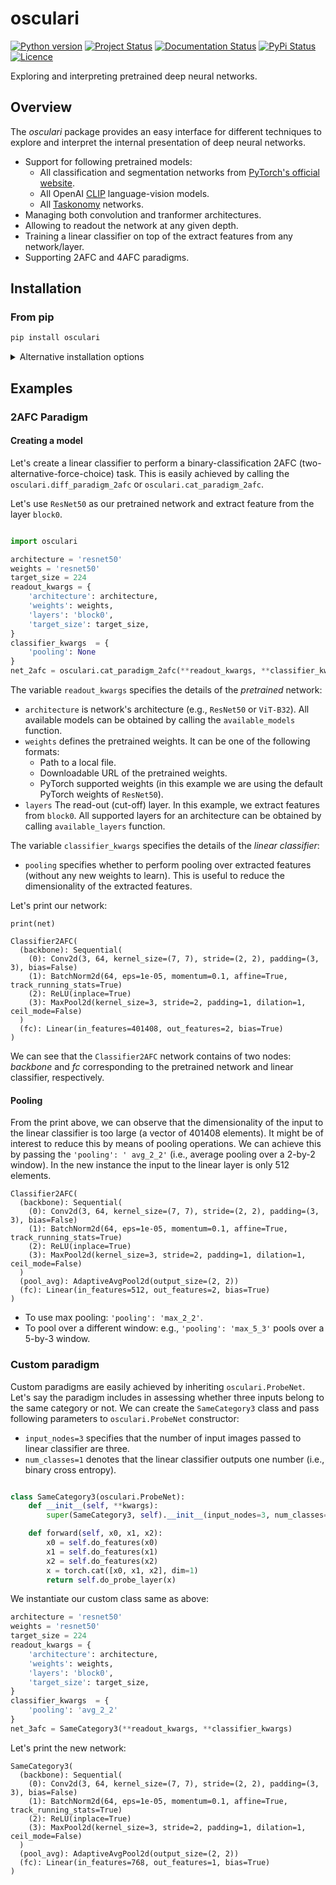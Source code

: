 # osculari
[![Python version](https://img.shields.io/pypi/pyversions/osculari)](https://pypi.org/project/osculari/)
[![Project Status](https://www.repostatus.org/badges/latest/active.svg)](https://www.repostatus.org/#active)
[![Documentation Status](https://readthedocs.org/projects/osculari/badge/?version=latest)](https://osculari.readthedocs.io/en/latest/?badge=latest)
[![PyPi Status](https://img.shields.io/pypi/v/osculari.svg)](https://pypi.org/project/osculari/)
[![Licence](https://img.shields.io/pypi/l/osculari.svg)](LICENSE)


Exploring and interpreting pretrained deep neural networks.

## Overview

The *osculari* package provides an easy interface for different techniques to explore and interpret
the internal presentation of deep neural networks.

- Support for following pretrained models:
    * All classification and segmentation networks
      from [PyTorch's official website](https://pytorch.org/vision/stable/models.html).
    * All OpenAI [CLIP](https://github.com/openai/CLIP) language-vision models.
    * All [Taskonomy](http://taskonomy.stanford.edu/) networks.
- Managing both convolution and tranformer architectures.
- Allowing to readout the network at any given depth.
- Training a linear classifier on top of the extract features from any network/layer.
- Supporting 2AFC and 4AFC paradigms.

## Installation

### From pip

```bash
pip install osculari
```

<details>
  <summary>Alternative installation options</summary>

### From source with symbolic links:

```bash
pip install -e .
```

### From source using pip:

```bash
pip install git+https://github.com/ArashAkbarinia/osculari
```

</details>

## Examples

### 2AFC Paradigm

#### Creating a model

Let's create a linear classifier to perform a binary-classification 2AFC
(two-alternative-force-choice) task. This is easily achieved by calling the
```osculari.diff_paradigm_2afc``` or  ```osculari.cat_paradigm_2afc```.

Let's use ```ResNet50``` as our pretrained network and extract feature from
the layer ```block0```.

``` python

import osculari

architecture = 'resnet50'
weights = 'resnet50'
target_size = 224
readout_kwargs = {
    'architecture': architecture, 
    'weights': weights,
    'layers': 'block0',
    'target_size': target_size,
}
classifier_kwargs  = {
    'pooling': None
}
net_2afc = osculari.cat_paradigm_2afc(**readout_kwargs, **classifier_kwargs)

```

The variable ```readout_kwargs``` specifies the details of the *pretrained* network:

- ```architecture``` is network's architecture (e.g., ```ResNet50``` or ```ViT-B32```). All
  available models can be obtained by calling the `available_models` function.
- ```weights``` defines the pretrained weights. It can be one of the following formats:
    - Path to a local file.
    - Downloadable URL of the pretrained weights.
    - PyTorch supported weights (in this example we are using the default PyTorch weights
      of ```ResNet50```).
- `layers` The read-out (cut-off) layer. In this example, we extract features from ```block0```. All
  supported layers for an architecture can be obtained by calling `available_layers` function.

The variable ```classifier_kwargs``` specifies the details of the *linear classifier*:

- ```pooling``` specifies whether to perform pooling over extracted features (without any new
  weights to learn). This is useful to reduce the dimensionality of the extracted features.

Let's print our network:

```
print(net)

Classifier2AFC(
  (backbone): Sequential(
    (0): Conv2d(3, 64, kernel_size=(7, 7), stride=(2, 2), padding=(3, 3), bias=False)
    (1): BatchNorm2d(64, eps=1e-05, momentum=0.1, affine=True, track_running_stats=True)
    (2): ReLU(inplace=True)
    (3): MaxPool2d(kernel_size=3, stride=2, padding=1, dilation=1, ceil_mode=False)
  )
  (fc): Linear(in_features=401408, out_features=2, bias=True)
)
```

We can see that the `Classifier2AFC` network contains of two nodes: *backbone* and *fc*
corresponding to the pretrained network and linear classifier, respectively.

#### Pooling

From the print above, we can observe that the dimensionality of the input to the
linear classifier is too large (a vector of 401408 elements). It might be of interest
to reduce this by means of pooling operations. We can achieve this by passing the ```'pooling': '
avg_2_2'``` (i.e., average pooling over a 2-by-2 window).
In the new instance the input to the linear layer is only 512 elements.

```
Classifier2AFC(
  (backbone): Sequential(
    (0): Conv2d(3, 64, kernel_size=(7, 7), stride=(2, 2), padding=(3, 3), bias=False)
    (1): BatchNorm2d(64, eps=1e-05, momentum=0.1, affine=True, track_running_stats=True)
    (2): ReLU(inplace=True)
    (3): MaxPool2d(kernel_size=3, stride=2, padding=1, dilation=1, ceil_mode=False)
  )
  (pool_avg): AdaptiveAvgPool2d(output_size=(2, 2))
  (fc): Linear(in_features=512, out_features=2, bias=True)
)
```

- To use max pooling: ```'pooling': 'max_2_2'```.
- To pool over a different window: e.g., ```'pooling': 'max_5_3'``` pools over a 5-by-3 window.

### Custom paradigm

Custom paradigms are easily achieved by inheriting `osculari.ProbeNet`. Let's say the paradigm
includes in assessing whether three inputs belong to the same category or not. We can create the
`SameCategory3` class and pass following parameters to `osculari.ProbeNet` constructor:

- `input_nodes=3` specifies that the number of input images passed to linear classifier are three.
- `num_classes=1` denotes that the linear classifier outputs one number (i.e., binary cross
  entropy).

```python

class SameCategory3(osculari.ProbeNet):
    def __init__(self, **kwargs):
        super(SameCategory3, self).__init__(input_nodes=3, num_classes=1, **kwargs)

    def forward(self, x0, x1, x2):
        x0 = self.do_features(x0)
        x1 = self.do_features(x1)
        x2 = self.do_features(x2)
        x = torch.cat([x0, x1, x2], dim=1)
        return self.do_probe_layer(x)

```

We instantiate our custom class same as above:

```python
architecture = 'resnet50'
weights = 'resnet50'
target_size = 224
readout_kwargs = {
    'architecture': architecture, 
    'weights': weights,
    'layers': 'block0',
    'target_size': target_size,
}
classifier_kwargs  = {
    'pooling': 'avg_2_2'
}
net_3afc = SameCategory3(**readout_kwargs, **classifier_kwargs)
```

Let's print the new network:

```
SameCategory3(
  (backbone): Sequential(
    (0): Conv2d(3, 64, kernel_size=(7, 7), stride=(2, 2), padding=(3, 3), bias=False)
    (1): BatchNorm2d(64, eps=1e-05, momentum=0.1, affine=True, track_running_stats=True)
    (2): ReLU(inplace=True)
    (3): MaxPool2d(kernel_size=3, stride=2, padding=1, dilation=1, ceil_mode=False)
  )
  (pool_avg): AdaptiveAvgPool2d(output_size=(2, 2))
  (fc): Linear(in_features=768, out_features=1, bias=True)
)
```